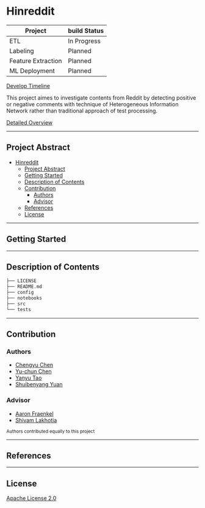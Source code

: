 # Hinreddit

Project|build Status
---|---
ETL | In Progress
Labeling | Planned
Feature Extraction| Planned
ML Deployment | Planned

[Develop Timeline](DEVTIMELINE.md)

This project aimes to investigate contents from Reddit by detecting positive or negative comments with technique of Heterogeneous Information Network rather than traditional approach of test processing.

[Detailed Overview](OVERVIEW.md)

----

## Project Abstract

- [Hinreddit](#hinreddit)
  - [Project Abstract](#project-abstract)
  - [Getting Started](#getting-started)
  - [Description of Contents](#description-of-contents)
  - [Contribution](#contribution)
    - [Authors](#authors)
    - [Advisor](#advisor)
  - [References](#references)
  - [License](#license)

----

## Getting Started

----

## Description of Contents

``` bash
├── LICENSE
├── README.md
├── config
├── notebooks
├── src
└── tests
```

----

## Contribution

### Authors

- [Chengyu Chen](https://github.com/anniechen0127)
- [Yu-chun Chen](https://github.com/yuc330)
- [Yanyu Tao](https://github.com/lilytaoyy)
- [Shuibenyang Yuan](https://github.com/shy166)

### Advisor

- [Aaron Fraenkel](https://afraenkel.github.io/)
- [Shivam Lakhotia](https://github.com/shivamlakhotia)

<sup>Authors contributed equally to this project</sup>

----

## References

----

## License

[Apache License 2.0](LICENSE)
